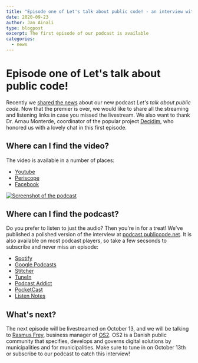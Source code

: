 ```yaml
---
title: "Episode one of Let's talk about public code! - an interview with Dr. Arnau Monterde"
date: 2020-09-23
author: Jan Ainali
type: blogpost
excerpt: The first episode of our podcast is available
categories:
  - news
---
```


# Episode one of Let's talk about public code!

Recently we [shared the news](https://blog.publiccode.net/news/2020/09/01/on-air-next-our-podcast.html) about our new podcast *Let's talk about public code*. Now that the  premier is over, we would like to share all the streaming and listening links in case you missed the livestream. We also want to thank Dr. Arnau Monterde, coordinator of the popular project [Decidim](https://decidim.org/), who honored us with a lovely chat in this first episode.

## Where can I find the video?

The video is available in a number of places:

- [Youtube](https://www.youtube.com/watch?v=MFAb8QaDXFY)
- [Periscope](https://www.pscp.tv/w/1nAKEAQlonkKL)
- [Facebook](https://www.facebook.com/publiccodenet/videos/643877099845339/)

[![Screenshot of the podcast]({{site.url}}/assets/screenshot-podcast.png)](https://www.youtube.com/watch?v=MFAb8QaDXFY)

## Where can I find the podcast?

Do you prefer to listen to just the audio? Then you're in for a treat! We've published a polished version of the interview at [podcast.publiccode.net](https://podcast.publiccode.net/). 
It is also available on most podcast players, so take a few secsonds to subscribe and never miss an episode:

- [Spotify](https://open.spotify.com/show/3m7m3AtL0jf67NpQ9B9HRs)
- [Google Podcasts](https://podcasts.google.com/feed/aHR0cHM6Ly9wb2RjYXN0LnB1YmxpY2NvZGUubmV0L2ZlZWQueG1s)
- [Stitcher](https://www.stitcher.com/s?fid=572446)
- [TuneIn](https://tunein.com/podcasts/Technology-Podcasts/Lets-talk-about-public-code-p1365579/)
- [Podcast Addict](https://podcastaddict.com/podcast/3603594)
- [PocketCast](https://pca.st/vdvtvnqc)
- [Listen Notes](https://www.listennotes.com/podcasts/lets-talk-about-public-code-foundation-for-AOD3guWQ9BY/)

## What's next?

The next episode will be livestreamed on October 13, and we will be talking to [Rasmus Frey](https://os2.eu/bruger/rasmus-frey), business manager of [OS2](https://os2.eu/node/332). OS2 is a Danish public community that specifies, develops and governs digital solutions by municipalities and for municipalities. Make sure to tune in on October 13th or subscribe to our podcast to catch this interview!
